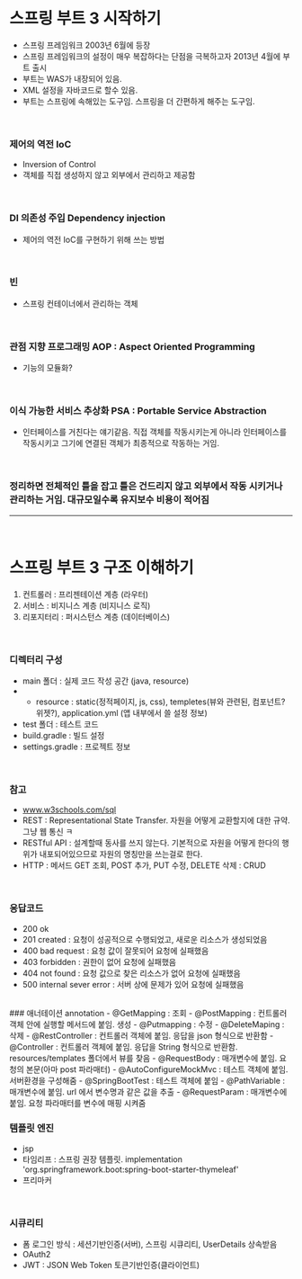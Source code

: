 # 스프링 부트 3 시작하기
- 스프링 프레임워크 2003년 6월에 등장
- 스프링 프레임워크의 설정이 매우 복잡하다는 단점을 극복하고자 2013년 4월에 부트 출시
- 부트는 WAS가 내장되어 있음.
- XML 설정을 자바코드로 할수 있음.
- 부트는 스프링에 속해있는 도구임. 스프링을 더 간편하게 해주는 도구임.

<br/>

### 제어의 역전 IoC
- Inversion of Control
- 객체를 직접 생성하지 않고 외부에서 관리하고 제공함

<br/>

### DI 의존성 주입 Dependency injection
- 제어의 역전 IoC를 구현하기 위해 쓰는 방법

<br/>

### 빈 
- 스프링 컨테이너에서 관리하는 객체

<br/>


### 관점 지향 프로그래밍 AOP : Aspect Oriented Programming
- 기능의 모듈화?

<br/>

### 이식 가능한 서비스 추상화 PSA : Portable Service Abstraction
- 인터페이스를 거친다는 얘기같음. 직접 객체를 작동시키는게 아니라 인터페이스를 작동시키고 그기에 연결된 객체가 최종적으로 작동하는 거임.

<br/>

### 정리하면 전체적인 틀을 잡고 틀은 건드리지 않고 외부에서 작동 시키거나 관리하는 거임. 대규모일수록 유지보수 비용이 적어짐

***
<br/>

# 스프링 부트 3 구조 이해하기
1. 컨트롤러 : 프리젠테이션 계층 (라우터)
2. 서비스 : 비지니스 계층 (비지니스 로직)
3. 리포지터리 : 퍼시스턴스 계층 (데이터베이스)

<br/>

### 디렉터리 구성
- main 폴더 : 실제 코드 작성 공간 (java, resource)
-   - resource : static(정적페이지, js, css), templetes(뷰와 관련된, 컴포넌트? 위젯?), application.yml (앱 내부에서 쓸 설정 정보)
- test 폴더 : 테스트 코드
- build.gradle : 빌드 설정
- settings.gradle : 프로젝트 정보

<br/>

### 참고
- www.w3schools.com/sql
- REST : Representational State Transfer. 자원을 어떻게 교환할지에 대한 규약. 그냥 웹 통신 ㅋ
- RESTful API : 설계할때 동사를 쓰지 않는다. 기본적으로 자원을 어떻게 한다의 행위가 내포되어있으므로 자원의 명칭만을 쓰는걸로 한다.
- HTTP : 메서드 GET 조회, POST 추가, PUT 수정, DELETE 삭제 : CRUD

<br/>

### 응답코드
- 200 ok
- 201 created : 요청이 성공적으로 수행되었고, 새로운 리소스가 생성되었음
- 400 bad request : 요청 값이 잘못되어 요청에 실패했음
- 403 forbidden : 권한이 없어 요청에 실패했음
- 404 not found : 요청 값으로 찾은 리소스가 없어 요청에 실패했음
- 500 internal sever error : 서버 상에 문제가 있어 요청에 실패했음
<br/>
### 애너테이션 annotation
- @GetMapping : 조회
- @PostMapping : 컨트롤러 객체 안에 실행할 메서드에 붙임. 생성
- @Putmapping : 수정
- @DeleteMaping : 삭제
- @RestController : 컨트롤러 객체에 붙임. 응답을  json 형식으로 반환함
- @Controller : 컨트롤러 객체에 붙임. 응답을 String 형식으로 반환함. resources/templates 폴더에서 뷰를 찾음
- @RequestBody : 매개변수에 붙임. 요청의 본문(아마 post 파라매터) 
- @AutoConfigureMockMvc : 테스트 객체에 붙임. 서버환경을 구성해줌
- @SpringBootTest : 테스트 객체에 붙임
- @PathVariable : 매개변수에 붙임. url 에서 변수명과 같은 값을 추출
- @RequestParam : 매개변수에 붙임. 요청 파라매터를 변수에 매핑 시켜줌


<br/>

### 템플릿 엔진
- jsp
- 타임리프 : 스프링 권장 템플릿. implementation 'org.springframework.boot:spring-boot-starter-thymeleaf'
- 프리마커


<br/> 

### 시큐리티
- 폼 로그인 방식 : 세션기반인증(서버), 스프링 시큐리티, UserDetails 상속받음
- OAuth2
- JWT : JSON Web Token 토큰기반인증(클라이언트)
